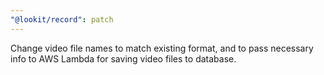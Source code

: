 ```yaml
---
"@lookit/record": patch
---
```


Change video file names to match existing format, and to pass necessary info to
AWS Lambda for saving video files to database.
